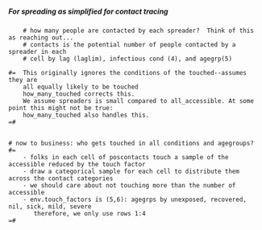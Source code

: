 ##### For spreading as simplified for contact tracing



        # how many people are contacted by each spreader?  Think of this as reaching out...
        # contacts is the potential number of people contacted by a spreader in each
        # cell by lag (laglim), infectious cond (4), and agegrp(5)

    #=  This originally ignores the conditions of the touched--assumes they are 
        all equally likely to be touched
        how_many_touched corrects this.
        We assume spreaders is small compared to all_accessible. At some point this might not be true:
        how_many_touched also handles this.
    =#


    # now to business: who gets touched in all conditions and agegroups?
    #=
        - folks in each cell of poscontacts touch a sample of the accessible reduced by the touch factor
        - draw a categorical sample for each cell to distribute them across the contact categories
        - we should care about not touching more than the number of accessible
        - env.touch_factors is (5,6): agegrps by unexposed, recovered, nil, sick, mild, severe
           therefore, we only use rows 1:4
    =#

